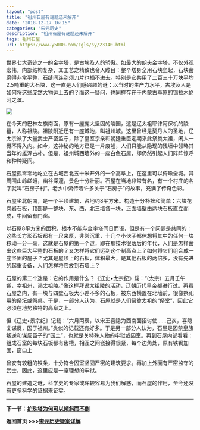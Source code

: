 ```yaml
---
layout: "post"
title: "祖州石屋有谜题还未解开"
date: "2018-12-17 16:15"
categories: "宋元历史"
description: "祖州石屋有谜题还未解开"
tags: 祖州石屋
url: https://www.y5000.com/zgls/sy/23140.html
---
```






世界七大奇迹之一的金字塔，是古埃及人的骄傲。如最大的胡夫金字塔，不仅外观宏伟，内部结构复杂，其工艺之精致也令人瞠目：整个塔身全用石块垒起，石块凿磨得非常平整，石缝间连剃须刀片也插不进去。特别是它共用了二百三十万块平均2.5吨重的大石块，这一直是人们感兴趣的谜：以当时的生产力水平，古埃及人是如何将这些庞然大物运上去的？而这一疑问，也同样存在于内蒙古草原的锡拉木伦河之滨。

![](https://img.y5000.com/uploads/allimg/170629/8-1F62910032V10.jpg)

在今天的巴林左旗南面，原有一座庞大坚固的陵园，这是辽太袓耶律阿保机的陵墓，人称祖陵。祖陵附近还有一座城池，叫袓州城。这里曾经是契丹人的圣地，辽太宗派了大量武士严密监守，除了皇室宗亲和朝廷重臣定期来此祭奠太祖，闲人一概不得入内。如今，这神秘的地方已是一片废墟，人们只能从隐现的残垣中领略其当年的雄浑古朴。但是，祖州城西墙外的一座白色石屋，却仍然引起人们阵阵惊呼和种种疑间。

石屋孤零零地屹立在古城西北五十米开外的一个高阜上，在这里可以俯瞰全城。其周围山岭嵯蛾，幽谷深邃，景色十分壮丽。石屋在当地非常有名，有一个村庄的名字就叫“石房子村”。老乡中流传着许多关于“石房子”的故事，充满了传奇色彩。

石屋坐北朝南，是一个平顶建筑，占地约8平方米。构造十分朴拙和简单：六块花岗岩石板，顶部是一整块，东、西、北三墙各一块，正面墙壁由两块石板直立而成，中间留有门窗。

以石屋8平方米的面积，根本不能与金字塔同日而语，但是有一个问题是共同的：这些长方形石板都有一尺来厚，非常沉重，十几个小伙子都休想将其中的任何一块移动一分一毫，这就是石屋的第一个谜，即在那技术很落后的年代，人们是怎样凿出这些巨大平整的石板的？又怎样将它们运到这个制高点上？如何将它们组合成一座坚固的屋子？尤其是屋顶上的石板，体积最大，是其他石板的两倍多，没有先进的起重设备，人们怎样将它放到石墙上？

石屋的第二个迷是：它的作用是什么？《辽史•太宗纪》载：“(太宗）五月壬午朔，幸祖州，谒太祖陵。”像这样拜谒太祖陵的活动，辽朝历代皇帝都进行过。再看石屋之内，有一块与四壁石板大小差不多的石板，被东西横置在北墙前，很像祭祀用的祭坛或祭桌。于是，一部分人认为，石屋就是人们祭奠太袓的“祭堂”，因此它必须在地势独特的高阜之上。

但《辽史•景宗纪》记载：“六月丙辰，以宋王喜隐为西南面招讨使……己亥，喜隐复谋反，囚于祖州。”类似的记载还有好多。于是另一部分人认为，石屋是囚禁皇族叛逆和谋反臣子的“园土”，也就是关特殊人物的牢狱或囚室。再到石屋内部看看：组成石室的每块石板都有齿槽，相互之间嵌接得很紧，每个边角处，原有铁锔加固，窗口上

曾安有较粗的铁条，十分符合囚室坚固严密的建筑要求。再加上外面有严密监守的武士，因此，这里应是一座理想的牢狱。

石屋的建造之谜，科学史的专家或许较容易为我们解惑，而石屋的作用，至今还没有更多科学的证据来证实。

* * *

**下一节：[护珠塔为何可以倾斜而不倒](https://www.y5000.com/zgls/sy/23141.html)**

**返回首页 >>>[宋元历史疑案详解](https://www.y5000.com/zgls/sy/23199.html)**
